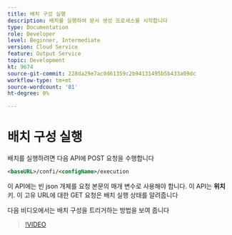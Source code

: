 ```yaml
---
title: 배치 구성 실행
description: 배치를 실행하여 문서 생성 프로세스를 시작합니다
type: Documentation
role: Developer
level: Beginner, Intermediate
version: Cloud Service
feature: Output Service
topic: Development
kt: 9674
source-git-commit: 228da29e7ac0d61359c2b94131495b5b433a09dc
workflow-type: tm+mt
source-wordcount: '81'
ht-degree: 0%

---
```


# 배치 구성 실행

배치를 실행하려면 다음 API에 POST 요청을 수행합니다

```xml
<baseURL>/confi/<configName>/execution
```

이 API에는 빈 json 개체를 요청 본문의 매개 변수로 사용해야 합니다.
이 API는 **위치** 키.
이 고유 URL에 대한 GET 요청은 배치 실행 상태를 알려줍니다

다음 비디오에서는 배치 구성을 트리거하는 방법을 보여 줍니다

>[!VIDEO](https://video.tv.adobe.com/v/340242/?quality=12&learn=on)
